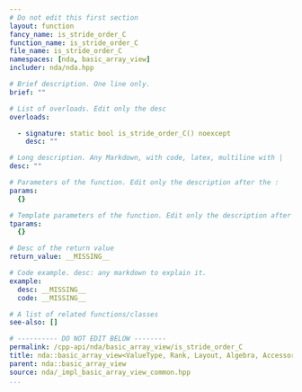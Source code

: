 ```yaml
---
# Do not edit this first section
layout: function
fancy_name: is_stride_order_C
function_name: is_stride_order_C
file_name: is_stride_order_C
namespaces: [nda, basic_array_view]
includer: nda/nda.hpp

# Brief description. One line only.
brief: ""

# List of overloads. Edit only the desc
overloads:

  - signature: static bool is_stride_order_C() noexcept
    desc: ""

# Long description. Any Markdown, with code, latex, multiline with |
desc: ""

# Parameters of the function. Edit only the description after the :
params:
  {}

# Template parameters of the function. Edit only the description after the :
tparams:
  {}

# Desc of the return value
return_value: __MISSING__

# Code example. desc: any markdown to explain it.
example:
  desc: __MISSING__
  code: __MISSING__

# A list of related functions/classes
see-also: []

# ---------- DO NOT EDIT BELOW --------
permalink: /cpp-api/nda/basic_array_view/is_stride_order_C
title: nda::basic_array_view<ValueType, Rank, Layout, Algebra, AccessorPolicy, OwningPolicy>::is_stride_order_C
parent: nda::basic_array_view
source: nda/_impl_basic_array_view_common.hpp
...
```


